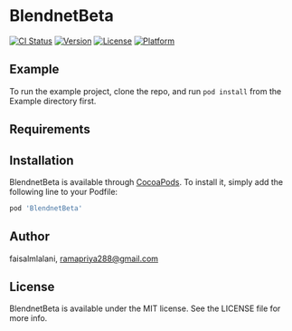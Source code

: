 # BlendnetBeta

[![CI Status](https://img.shields.io/travis/faisalmlalani/BlendnetBeta.svg?style=flat)](https://travis-ci.org/faisalmlalani/BlendnetBeta)
[![Version](https://img.shields.io/cocoapods/v/BlendnetBeta.svg?style=flat)](https://cocoapods.org/pods/BlendnetBeta)
[![License](https://img.shields.io/cocoapods/l/BlendnetBeta.svg?style=flat)](https://cocoapods.org/pods/BlendnetBeta)
[![Platform](https://img.shields.io/cocoapods/p/BlendnetBeta.svg?style=flat)](https://cocoapods.org/pods/BlendnetBeta)

## Example

To run the example project, clone the repo, and run `pod install` from the Example directory first.

## Requirements

## Installation

BlendnetBeta is available through [CocoaPods](https://cocoapods.org). To install
it, simply add the following line to your Podfile:

```ruby
pod 'BlendnetBeta'
```

## Author

faisalmlalani, ramapriya288@gmail.com

## License

BlendnetBeta is available under the MIT license. See the LICENSE file for more info.
